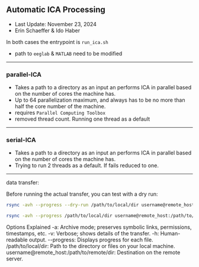 
## Automatic ICA Processing 
- Last Update: November 23, 2024
- Erin Schaeffer & Ido Haber


In both cases the entrypoint is `run_ica.sh`
- path to `eeglab` & `MATLAB` need to be modified 

---

### parallel-ICA 

- Takes a path to a directory as an input an performs ICA in parallel based on the number of cores the machine has.
- Up to 64 parallelization maximum, and always has to be no more than half the core number of the machine.
- requires `Parallel Computing Toolbox`
- removed thread count. Running one thread as a default

---

### serial-ICA 

- Takes a path to a directory as an input an performs ICA in parallel based on the number of cores the machine has.
- Trying to run 2 threads as a default. If fails reduced to one. 

---

data transfer:

Before running the actual transfer, you can test with a dry run:

```bash
rsync -avh --progress --dry-run /path/to/local/dir username@remote_host:/path/to/remote/dir
```

```bash
rsync -avh --progress /path/to/local/dir username@remote_host:/path/to/remote/dir
```


Options Explained
-a: Archive mode; preserves symbolic links, permissions, timestamps, etc.
-v: Verbose; shows details of the transfer.
-h: Human-readable output.
--progress: Displays progress for each file.
/path/to/local/dir: Path to the directory or files on your local machine.
username@remote_host:/path/to/remote/dir: Destination on the remote server.
